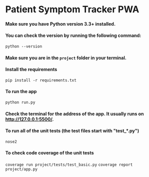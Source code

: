 # Patient Symptom Tracker PWA

#### Make sure you have Python version 3.3+ installed.

#### You can check the version by running the following command:

`python --version`

#### Make sure you are in the `project` folder in your terminal.

#### Install the requirements

`pip install -r requirements.txt`

#### To run the app

`python run.py`

#### Check the terminal for the address of the app. It usually runs on http://127.0.0.1:5500/.

#### To run all of the unit tests (the test files start with "test\_\*.py")

`nose2`

#### To check code coverage of the unit tests

`coverage run project/tests/test_basic.py`
`coverage report project/app.py`

